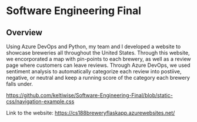 # Software Engineering Final
## Overview 
Using Azure DevOps and Python, my team and I developed a website to showcase breweries all throughout the United States. Through this website, we encorporated a map with pin-points to each brewery, as well as a review page where customers can leave reviews. Through Azure DevOps, we used sentiment analysis to automatically categorize each review into postiive, negative, or neutral and keep a running score of the category each brewery falls under. 



https://github.com/keltiwise/Software-Engineering-Final/blob/static-css/navigation-example.css



Link to the website: 
https://cs188breweryflaskapp.azurewebsites.net/
